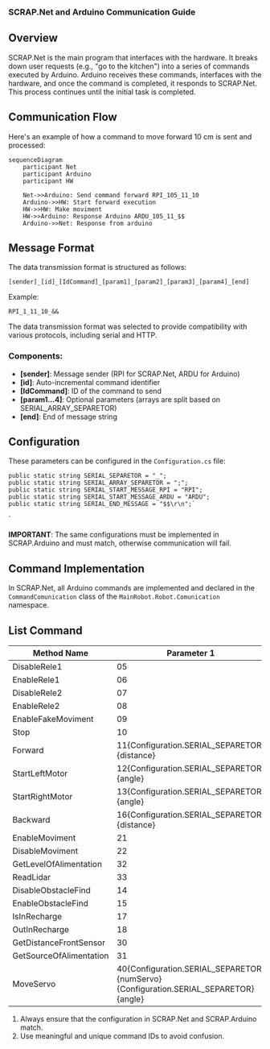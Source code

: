 ### SCRAP.Net and Arduino Communication Guide

## Overview

SCRAP.Net is the main program that interfaces with the hardware. It breaks down user requests (e.g., "go to the kitchen") into a series of commands executed by Arduino. Arduino receives these commands, interfaces with the hardware, and once the command is completed, it responds to SCRAP.Net. This process continues until the initial task is completed.

## Communication Flow

Here's an example of how a command to move forward 10 cm is sent and processed:

```mermaid
sequenceDiagram
    participant Net
    participant Arduino
    participant HW

    Net->>Arduino: Send command forward RPI_105_11_10
    Arduino->>HW: Start forward execution 
    HW->>HW: Make moviment
    HW->>Arduino: Response Arduino ARDU_105_11_$$
    Arduino->>Net: Response from arduino
```

## Message Format

The data transmission format is structured as follows:

`[sender]_[id]_[IdCommand]_[param1]_[param2]_[param3]_[param4]_[end]`

Example:

`RPI_1_11_10_&&`

The data transmission format was selected to provide compatibility with various protocols, including serial and HTTP.

### Components:

- **[sender]**: Message sender (RPI for SCRAP.Net, ARDU for Arduino)
- **[id]**: Auto-incremental command identifier
- **[IdCommand]**: ID of the command to send
- **[param1...4]**: Optional parameters (arrays are split based on SERIAL_ARRAY_SEPARETOR)
- **[end]**: End of message string

## Configuration

These parameters can be configured in the `Configuration.cs` file:

```
public static string SERIAL_SEPARETOR = "_"; 
public static string SERIAL_ARRAY_SEPARETOR = ";"; 
public static string SERIAL_START_MESSAGE_RPI = "RPI"; 
public static string SERIAL_START_MESSAGE_ARDU = "ARDU"; 
public static string SERIAL_END_MESSAGE = "$$\r\n";`
```

`

**IMPORTANT**: The same configurations must be implemented in SCRAP.Arduino and must match, otherwise communication will fail.

## Command Implementation

In SCRAP.Net, all Arduino commands are implemented and declared in the `CommandComunication` class of the `MainRobot.Robot.Comunication` namespace.



## List Command

| Method Name             | Parameter 1                                                                         |
| ----------------------- | ----------------------------------------------------------------------------------- |
| DisableRele1            | 05                                                                                  |
| EnableRele1             | 06                                                                                  |
| DisableRele2            | 07                                                                                  |
| EnableRele2             | 08                                                                                  |
| EnableFakeMoviment      | 09                                                                                  |
| Stop                    | 10                                                                                  |
| Forward                 | 11{Configuration.SERIAL_SEPARETOR}{distance}                                        |
| StartLeftMotor          | 12{Configuration.SERIAL_SEPARETOR}{angle}                                           |
| StartRightMotor         | 13{Configuration.SERIAL_SEPARETOR}{angle}                                           |
| Backward                | 16{Configuration.SERIAL_SEPARETOR}{distance}                                        |
| EnableMoviment          | 21                                                                                  |
| DisableMoviment         | 22                                                                                  |
| GetLevelOfAlimentation  | 32                                                                                  |
| ReadLidar               | 33                                                                                  |
| DisableObstacleFind     | 14                                                                                  |
| EnableObstacleFind      | 15                                                                                  |
| IsInRecharge            | 17                                                                                  |
| OutInRecharge           | 18                                                                                  |
| GetDistanceFrontSensor  | 30                                                                                  |
| GetSourceOfAlimentation | 31                                                                                  |
| MoveServo               | 40{Configuration.SERIAL_SEPARETOR}{numServo}{Configuration.SERIAL_SEPARETOR}{angle} |

1. Always ensure that the configuration in SCRAP.Net and SCRAP.Arduino match.
2. Use meaningful and unique command IDs to avoid confusion.



